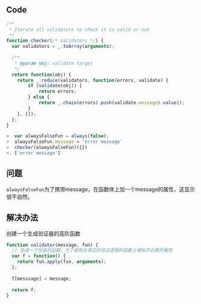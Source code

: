 Code
----
```javascript
/**
 * Iterate all validators to check it is valid or not
 */
function checker(/* validators */) {
  var validators = _.toArray(arguments);
  
  /**
   * @param obj: validate target
   */
  return function(obj) {
  	return _.reduce(validators, function(errors, validate) {
  		if (validate(obj)) {
  			return errors;
  		} else {
  			return _.chain(errors).push(validate.message).value();
  		}
  	}, []);
  };
}

>  var alwaysFalseFun = always(false);
>  alwaysFalseFun.message = 'error message'
>  checker(alwaysFalseFun)({})
<. ['error message']
```

问题
---
`alwaysFalseFun`为了携带message，在函数体上加一个message的属性，这显示很不自然。

解决办法
---
创建一个生成验证器的高阶函数
```javascript
function validator(message, fun) {
  // 生成一个包装的函数，为了避免在真正的验证逻辑的函数上增加不必要的属性
  var f = function() {
    return fun.apply(fun, arguments);
  };
  
  f[messsage] = message;
  
  return f;
}
```
